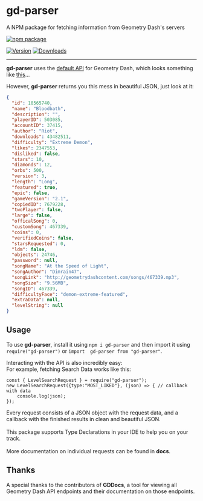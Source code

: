 # gd-parser
A NPM package for fetching information from Geometry Dash's servers


[![npm package](https://nodei.co/npm/gd-parser.png?downloads=true&downloadRank=true&stars=true)](https://nodei.co/npm/geometry-dash-api/)
<p>
<a href="https://www.npmjs.com/package/gd-parser"><img src="https://img.shields.io/npm/v/gd-parser.svg" 
alt="Version"></a>
<a href="https://www.npmjs.com/package/gd-parser"><img src="https://img.shields.io/npm/dt/gd-parser.svg" alt="Downloads"></a>
</p>

---

**gd-parser** uses the [default API](https://boomlings.com/database/) for Geometry Dash, which looks something like 
[this](https://i.imgur.com/IyNwtqz.png)...

However, **gd-parser** returns you this mess in beautiful JSON, just look at it:
```JSON
{
  "id": 10565740,
  "name": "Bloodbath",
  "description": "",
  "playerID": 503085,
  "accountID": 37415,
  "author": "Riot",
  "downloads": 43482511,
  "difficulty": "Extreme Demon",
  "likes": 2347553,
  "disliked": false,
  "stars": 10,
  "diamonds": 12,
  "orbs": 500,
  "version": 3,
  "length": "Long",
  "featured": true,
  "epic": false,
  "gameVersion": "2.1",
  "copiedID": 7679228,
  "twoPlayer": false,
  "large": false,
  "officalSong": 0,
  "customSong": 467339,
  "coins": 0,
  "verifiedCoins": false,
  "starsRequested": 0,
  "ldm": false,
  "objects": 24746,
  "password": null,
  "songName": "At the Speed of Light",
  "songAuthor": "Dimrain47",
  "songLink": "http://geometrydashcontent.com/songs/467339.mp3",
  "songSize": "9.56MB",
  "songID": 467339,
  "difficultyFace": "demon-extreme-featured",
  "extraData": null,
  "levelString": null
}
```
## Usage
To use **gd-parser**, install it using `npm i gd-parser` and then import it using `require("gd-parser")` or `import 
gd-parser from "gd-parser"`.

Interacting with the API is also incredibly easy:
<br>
For example, fetching Search Data works like this:
```JS
const { LevelSearchRequest } = require("gd-parser");
new LevelSearchRequest({type:"MOST_LIKED"}, (json) => { // callback with data
    console.log(json);
});
```

Every request consists of a JSON object with the request data, and a callback with the finished results in clean and 
beautiful JSON.<br>
<br> This package supports Type Declarations in your IDE to help you on your track.
<br><br>More documentation on individual requests can be found in **docs**.

## Thanks
A special thanks to the contributors of **GDDocs**, a tool for viewing all Geometry Dash API endpoints and their 
documentation on those endpoints.